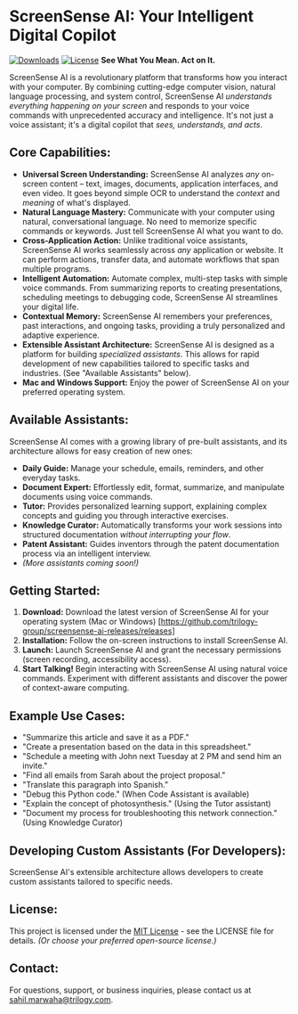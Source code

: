 # ScreenSense AI: Your Intelligent Digital Copilot

[![Downloads](https://img.shields.io/badge/dynamic/json?label=Downloads&query=downloads&url=https://github.com/trilogy-group/screensense-ai-releases/releases)](https://screensenseai.ti.trilogy.com/) [![License](https://img.shields.io/badge/License-MIT-blue.svg)](LICENSE) **See What You Mean. Act on It.**

ScreenSense AI is a revolutionary platform that transforms how you interact with your computer.  By combining cutting-edge computer vision, natural language processing, and system control, ScreenSense AI *understands everything happening on your screen* and responds to your voice commands with unprecedented accuracy and intelligence. It's not just a voice assistant; it's a digital copilot that *sees, understands, and acts*.

## Core Capabilities:

*   **Universal Screen Understanding:** ScreenSense AI analyzes *any* on-screen content – text, images, documents, application interfaces, and even video.  It goes beyond simple OCR to understand the *context* and *meaning* of what's displayed.
*   **Natural Language Mastery:**  Communicate with your computer using natural, conversational language.  No need to memorize specific commands or keywords.  Just tell ScreenSense AI what you want to do.
*   **Cross-Application Action:**  Unlike traditional voice assistants, ScreenSense AI works seamlessly across *any* application or website.  It can perform actions, transfer data, and automate workflows that span multiple programs.
*   **Intelligent Automation:**  Automate complex, multi-step tasks with simple voice commands.  From summarizing reports to creating presentations, scheduling meetings to debugging code, ScreenSense AI streamlines your digital life.
*   **Contextual Memory:** ScreenSense AI remembers your preferences, past interactions, and ongoing tasks, providing a truly personalized and adaptive experience.
*   **Extensible Assistant Architecture:**  ScreenSense AI is designed as a platform for building *specialized assistants*.  This allows for rapid development of new capabilities tailored to specific tasks and industries.  (See "Available Assistants" below).
*   **Mac and Windows Support:** Enjoy the power of ScreenSense AI on your preferred operating system.

## Available Assistants:

ScreenSense AI comes with a growing library of pre-built assistants, and its architecture allows for easy creation of new ones:

*   **Daily Guide:** Manage your schedule, emails, reminders, and other everyday tasks.
*   **Document Expert:**  Effortlessly edit, format, summarize, and manipulate documents using voice commands.
*   **Tutor:**  Provides personalized learning support, explaining complex concepts and guiding you through interactive exercises.
*   **Knowledge Curator:** Automatically transforms your work sessions into structured documentation *without interrupting your flow*. 
*   **Patent Assistant:** Guides inventors through the patent documentation process via an intelligent interview.
*   *(More assistants coming soon!)*

## Getting Started:

1.  **Download:** Download the latest version of ScreenSense AI for your operating system (Mac or Windows) [https://github.com/trilogy-group/screensense-ai-releases/releases]
2.  **Installation:** Follow the on-screen instructions to install ScreenSense AI.
3.  **Launch:** Launch ScreenSense AI and grant the necessary permissions (screen recording, accessibility access).
4.  **Start Talking!**  Begin interacting with ScreenSense AI using natural voice commands.  Experiment with different assistants and discover the power of context-aware computing.

## Example Use Cases:

*   "Summarize this article and save it as a PDF."
*   "Create a presentation based on the data in this spreadsheet."
*   "Schedule a meeting with John next Tuesday at 2 PM and send him an invite."
*   "Find all emails from Sarah about the project proposal."
*   "Translate this paragraph into Spanish."
*   "Debug this Python code." (When Code Assistant is available)
*   "Explain the concept of photosynthesis." (Using the Tutor assistant)
*   "Document my process for troubleshooting this network connection." (Using Knowledge Curator)

## Developing Custom Assistants (For Developers):

ScreenSense AI's extensible architecture allows developers to create custom assistants tailored to specific needs. 

## License:

This project is licensed under the [MIT License](LICENSE) - see the LICENSE file for details. *(Or choose your preferred open-source license.)*

## Contact:

For questions, support, or business inquiries, please contact us at [sahil.marwaha@trilogy.com](mailto:sahil.marwaha@trilogy.com).

